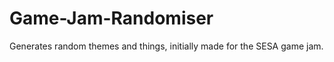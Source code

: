 Game-Jam-Randomiser
===================

Generates random themes and things, initially made for the SESA game jam.
